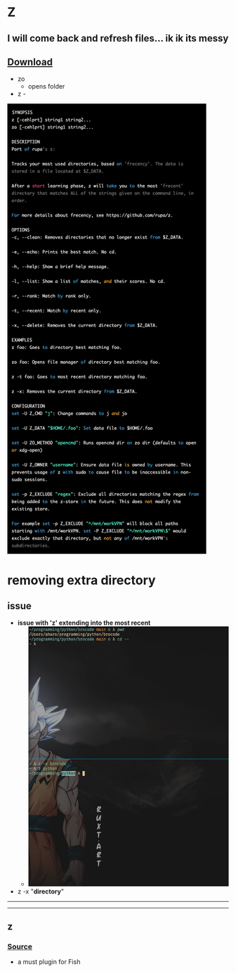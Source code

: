# Z 
## I will come back and refresh files... ik ik its messy

## [Download](https://github.com/jethrokuan/z)


- zo 
	- opens folder
- z -

![](../z/aharo_18.png)






# removing extra directory

## issue

- **issue with 'z' extending into the most recent** 
	- ![](../z/aharo_28.png)
- z -x "**directory**" 


---
---
## z 

### [Source](https://github.com/rupa/z)
- a must plugin for Fish 

